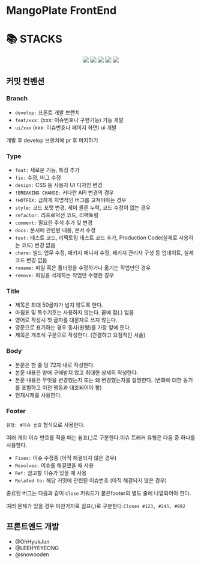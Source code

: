<div>
    <h1>MangoPlate FrontEnd</h1>
</div>

<div><h1>📚 STACKS</h1></div>
<div align=center> 
  <img src="https://img.shields.io/badge/java-f26363?style=for-the-badge&logo=java&logoColor=white"/> 
  <img src="https://img.shields.io/badge/spring-87B8361?style=for-the-badge&logo=spring&logoColor=white"/>
  <img src="https://img.shields.io/badge/mysql-4479A1?style=for-the-badge&logo=mysql&logoColor=white"/>
  <img src="https://img.shields.io/badge/github-181717?style=for-the-badge&logo=github&logoColor=white">
  <img src="https://img.shields.io/badge/react-61DAFB?style=for-the-badge&logo=react&logoColor=black"> 
</div>

## 커밋 컨벤션

### Branch

- `develop:` 프론트 개발 브랜치 
- `feat/xxx:` (xxx: 이슈번호나 구현기능) 기능 개발
- `ui/xxx` (xxx: 이슈번호나 페이지 화면) ui 개발

개발 후 develop 브랜치에 pr 후 머지하기

### Type

- `feat:` 새로운 기능, 특징 추가
- `fix:` 수정, 버그 수정
- `design:` CSS 등 사용자 UI 디자인 변경
- `!BREAKING CHANGE:` 커다란 API 변경의 경우
- `!HOTFIX:` 급하게 치명적인 버그를 고쳐야하는 경우
- `style:` 코드 포맷 변경, 세미 콜론 누락, 코드 수정이 없는 경우
- `refactor:` 리프로덕션 코드, 리팩토링
- `comment:` 필요한 주석 추가 및 변경
- `docs:` 문서에 관련된 내용, 문서 수정
- `test:` 테스트 코드, 리팩토링 테스트 코드 추가, Production Code(실제로 사용하는 코드) 변경 없음
- `chore:` 빌드 업무 수정, 패키지 매니저 수정, 패키지 관리자 구성 등 업데이트, 실제 코드 변경 없음
- `rename:` 파일 혹은 폴더명을 수정하거나 옮기는 작업만인 경우
- `remove:` 파일을 삭제하는 작업만 수행한 경우

### Title

- 제목은 최대 50글자가 넘지 않도록 한다.
- 마침표 및 특수기호는 사용하지 않는다. 끝에 점(.) 없음
- 영어로 작성시 첫 글자를 대문자로 쓰지 않는다.
- 영문으로 표기하는 경우 동사(원형)를 가장 앞에 둔다.
- 제목은 개조식 구문으로 작성한다. (간결하고 요점적인 서술)

### Body

- 본문은 한 줄 당 72자 내로 작성한다.
- 본문 내용은 양에 구애받지 않고 최대한 상세히 작성한다.
- 본문 내용은 무엇을 변경했는지 또는 왜 변경했는지를 설명한다. (변화에 대한 동기를 포함하고 이전 행동과 대조되어야 함)
- 현재시제를 사용한다.

### Footer

`유형: #이슈 번호` 형식으로 사용한다.

여러 개의 이슈 번호를 적을 때는 쉼표(,)로 구분한다.이슈 트래커 유형은 다음 중 하나를 사용한다.

- `Fixes:` 이슈 수정중 (아직 해결되지 않은 경우)
- `Resolves:` 이슈를 해결했을 때 사용
- `Ref:` 참고할 이슈가 있을 때 사용
- `Related to:` 해당 커밋에 관련된 이슈번호 (아직 해결되지 않은 경우)

종료된 버그는 다음과 같이 `Close` 키워드가 붙은footer의 별도 줄에 나열되어야 한다.

여러 문제가 있을 경우 마찬가지로 쉼표(,)로 구분한다.`Closes #123, #245, #992`

## 프론트엔드 개발

- @OhHyukJun
- @LEEHYEYEONG
- @snowooden
